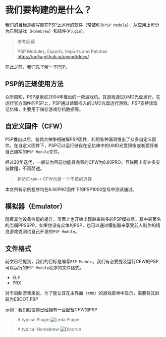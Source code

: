 # 我们要构建的是什么？
我们的目标是编写能在PSP上运行的软件（常被称为`PSP Module`），从应用上可分为自制游戏（`Homebrew`）和插件(`Plugin`)。

> 参考阅读
>
> PSP Modules, Exports, Imports and Patches https://uofw.github.io/upspd/docs/

在此之前，我们先了解一下PSP。

## PSP的正规使用方法
众所周知，PSP是索尼2004年推出的一款游戏机。其游戏通过UMD光盘发行。在运行官方固件的PSP上，PSP通过读取插入的UMD光盘运行游戏。PSP支持读取记忆棒，主要用于储存游戏存档数据等。

## 自定义固件（CFW）
PSP推出以后，各路大神争相破解PSP固件，利用各种漏洞推出了众多自定义固件。在自定义固件下，PSP可以运行储存在记忆棒中的UMD光盘镜像或者爱好者自己编写的`PSP Module`文件。

经过20年迭代，一般认为目前功能最完善的CFW为6.60PRO。互联网上有许多安装教程，不再赘述。

> 新近的`ARK-4` CFW也是一个不错的选择

本文所有示例程序均在6.60PRO固件下的PSP1000型号中测试通过。

## 模拟器（Emulator）
随着其他设备性能的提升，市面上也开始出现越来越多的PSP模拟器。其中最著名的当属PPSSPP。如果你没有实体的PSP，也可以通过模拟器来享受前人制作的精良游戏或测试自己开发的`PSP Module`。

## 文件格式

前文已经提到，我们的目标是编写`PSP Module`。我们有必要提及运行CFW的PSP可以运行的`PSP Module`程序的文件格式。

+ ELF
+ PRX

对于自制游戏来说，为了能让其在主界面（`XMB`）的游戏菜单中显示，需要将其封装为EBOOT.PBP

示例：我们假设你已经拥有一台配备CFW的PSP

> A typical Plugin
> ![Leda Plugin](https://www.gamebrew.org/images/2/23/Ledapsp2.png)

> A typical Homebrew
> ![Dinorun](https://www.gamebrew.org/images/7/70/Dinorunpsp.png)
